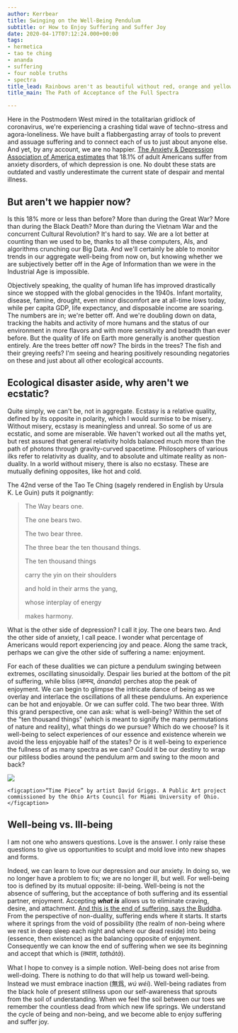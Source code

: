 ```yaml
---
author: Kerrbear
title: Swinging on the Well-Being Pendulum
subtitle: or How to Enjoy Suffering and Suffer Joy
date: 2020-04-17T07:12:24.000+00:00
tags:
- hermetica
- tao te ching
- ananda
- suffering
- four noble truths
- spectra
title_lead: Rainbows aren't as beautiful without red, orange and yellow.
title_main: The Path of Acceptance of the Full Spectra

---
```

Here in the Postmodern West mired in the totalitarian gridlock of coronavirus, we're experiencing a crashing tidal wave of techno-stress and agora-loneliness. We have built a flabbergasting array of tools to prevent and assuage suffering and to connect each of us to just about anyone else. And yet, by any account, we are no happier. [The Anxiety & Depression Association of America estimates](https://adaa.org/about-adaa/press-room/facts-statistics/ "ADAA Statistics") that 18.1% of adult Americans suffer from anxiety disorders, of which depression is one. No doubt these stats are outdated and vastly underestimate the current state of despair and mental illness.

## But aren't we happier now?

Is this 18% more or less than before? More than during the Great War? More than during the Black Death? More than during the Vietnam War and the concurrent Cultural Revolution? It's hard to say. We are a lot better at counting than we used to be, thanks to all these computers, AIs, and algorithms crunching our Big Data. And we'll certainly be able to monitor trends in our aggregate well-being from now on, but knowing whether we are subjectively better off in the Age of Information than we were in the Industrial Age is impossible.

Objectively speaking, the quality of human life has improved drastically since we stopped with the global genocides in the 1940s. Infant mortality, disease, famine, drought, even minor discomfort are at all-time lows today, while per capita GDP, life expectancy, and disposable income are soaring. The numbers are in; we're better off. And we're doubling down on data, tracking the habits and activity of more humans and the status of our environment in more flavors and with more sensitivity and breadth than ever before. But the quality of life on Earth more generally is another question entirely. Are the trees better off now? The birds in the trees? The fish and their greying reefs? I'm seeing and hearing positively resounding negatories on these and just about all other ecological accounts.

## Ecological disaster aside, why aren't we ecstatic?

Quite simply, we can't be, not in aggregate. Ecstasy is a relative quality, defined by its opposite in polarity, which I would surmise to be misery. Without misery, ecstasy is meaningless and unreal. So some of us are ecstatic, and some are miserable. We haven't worked out all the maths yet, but rest assured that general relativity holds balanced much more than the path of photons through gravity-curved spacetime. Philosophers of various ilks refer to relativity as duality, and to absolute and ultimate reality as non-duality. In a world without misery, there is also no ecstasy. These are mutually defining opposites, like hot and cold.

The 42nd verse of the Tao Te Ching (sagely rendered in English by Ursula K. Le Guin) puts it poignantly:

> The Way bears one.
>
> The one bears two.
>
> The two bear three.
>
> The three bear the ten thousand things.
>
> The ten thousand things
>
> carry the yin on their shoulders
>
> and hold in their arms the yang,
>
> whose interplay of energy
>
> makes harmony.

What is the other side of depression? I call it joy. The one bears two. And the other side of anxiety, I call peace. I wonder what percentage of Americans would report experiencing joy and peace. Along the same track, perhaps we can give the other side of suffering a name: enjoyment.

For each of these dualities we can picture a pendulum swinging between extremes, oscillating sinusoidally. Despair lies buried at the bottom of the pit of suffering, while bliss (आनन्द, _ānanda_) perches atop the peak of enjoyment. We can begin to glimpse the intricate dance of being as we overlay and interlace the oscillations of all these pendulums. An experience can be hot and enjoyable. Or we can suffer cold. The two bear three. With this grand perspective, one can ask: what is well-being? Within the set of the "ten thousand things" (which is meant to signify the many permutations of nature and reality), what things do we pursue? Which do we choose? Is it well-being to select experiences of our essence and existence wherein we avoid the less enjoyable half of the states? Or is it well-being to experience the fullness of as many spectra as we can? Could it be our destiny to wrap our pitiless bodies around the pendulum arm and swing to the moon and back?

![](/uploads/2020/:month/david-griggs-art-installation-kreger-pendulum-miami-4.jpg)

    <figcaption>“Time Piece” by artist David Griggs. A Public Art project commissioned by the Ohio Arts Council for Miami University of Ohio.</figcaption>

## Well-being vs. Ill-being

I am not one who answers questions. Love is the answer. I only raise these questions to give us opportunities to sculpt and mold love into new shapes and forms.

Indeed, we can learn to love our depression and our anxiety. In doing so, we no longer have a problem to fix; we are no longer ill, but well. For well-being too is defined by its mutual opposite: ill-being. Well-being is not the absence of suffering, but the acceptance of both suffering and its essential partner, enjoyment. Accepting **_what is_** allows us to eliminate craving, desire, and attachment. [And this is the end of suffering, says the Buddha](https://www.wikiwand.com/en/Four_Noble_Truths "Four Noble Truths of Buddhism"). From the perspective of non-duality, suffering ends where it starts. It starts where it springs from the void of possibility (the realm of non-being where we rest in deep sleep each night and where our dead reside) into being (essence, then existence) as the balancing opposite of enjoyment. Consequently we can know the end of suffering when we see its beginning and accept that which is (तथाता, _tathātā_).

What I hope to convey is a simple notion. Well-being does not arise from well-doing. There is nothing to do that will help us toward well-being. Instead we must embrace inaction (無爲, _wú wéi_). Well-being radiates from the black hole of present stillness upon our self-awareness that sprouts from the soil of understanding. When we feel the soil between our toes we remember the countless dead from which new life springs. We understand the cycle of being and non-being, and we become able to enjoy suffering and suffer joy.